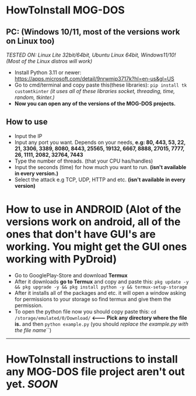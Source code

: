 # HowToInstall MOG-DOS

## PC: (Windows 10/11, most of the versions work on Linux too)
*TESTED ON: Linux Lite 32bit/64bit, Ubuntu Linux 64bit, Windows11/10! (Most of the Linux distros will work)*

- Install Python 3.11 or newer: https://apps.microsoft.com/detail/9nrwmjp3717k?hl=en-us&gl=US
- Go to cmd/terminal and copy paste this(these libraries): ``pip install tk customtkinter``
*(it uses all of these libraries socket, threading, time, random, tkinter.)*
- **Now you can open any of the versions of the MOG-DOS projects.**

## How to use
- Input the IP
- Input any port you want. Depends on your needs, **e.g: 80, 443, 53, 22, 21, 3306, 3389, 8080, 8443, 25565, 19132, 6667, 8888, 27015, 7777, 26, 1111, 2082, 32764, 7443**
- Type the number of threads. (that your CPU has/handles)
- Input the seconds (time) for how much you want to run. **(isn't available in every version.)**
- Select the attack e.g TCP, UDP, HTTP and etc. **(isn't available in every version)**

# How to use in ANDROID (Alot of the versions work on android, all of the ones that don't have GUI's are working. You might get the GUI ones working with PyDroid)
- Go to GooglePlay-Store and download **Termux**
- After it downloads **go to Termux** and copy and paste this: ``pkg update -y && pkg upgrade -y && pkg install python -y && termux-setup-storage``
- After it installs all of the packages and etc. it will open a window asking for permissions to your storage so find termux and give them the permission.
- To open the python file now you should copy paste this: ``cd /storage/emulated/0/Download/`` **<--- Pick any directory where the file is.** and then ``python example.py`` (you should *replace the example.py with the file name*``)

---

# HowToInstall instructions to install any MOG-DOS file project aren't out yet. *SOON*
